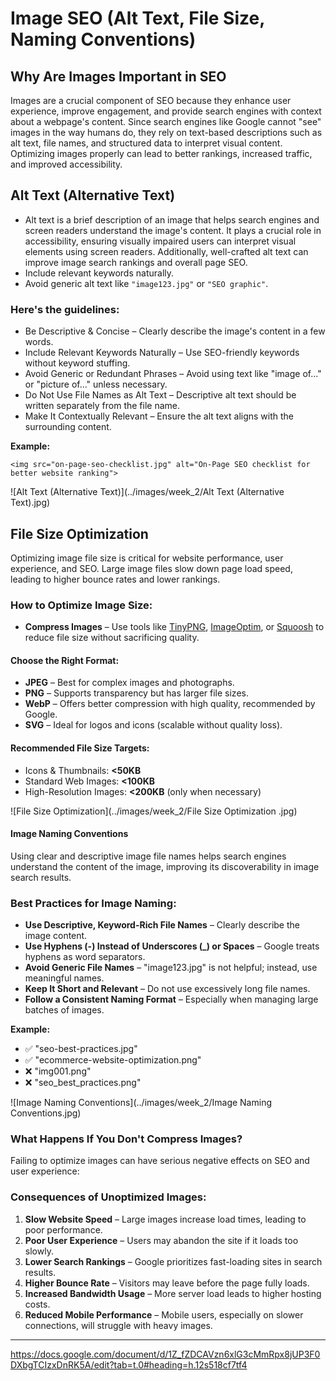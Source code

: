 # Image SEO (Alt Text, File Size, Naming Conventions)

## **Why Are Images Important in SEO**
Images are a crucial component of SEO because they enhance user experience, improve engagement, and provide search engines with context about a webpage's content. Since search engines like Google cannot "see" images in the way humans do, they rely on text-based descriptions such as alt text, file names, and structured data to interpret visual content. Optimizing images properly can lead to better rankings, increased traffic, and improved accessibility.

## **Alt Text (Alternative Text)**
- Alt text is a brief description of an image that helps search engines and screen readers understand the image's content. It plays a crucial role in accessibility, ensuring visually impaired users can interpret visual elements using screen readers. Additionally, well-crafted alt text can improve image search rankings and overall page SEO.
- Include relevant keywords naturally.
- Avoid generic alt text like `"image123.jpg"` or `"SEO graphic"`.

### **Here's the guidelines:**
- Be Descriptive & Concise – Clearly describe the image's content in a few words.
- Include Relevant Keywords Naturally – Use SEO-friendly keywords without keyword stuffing.
- Avoid Generic or Redundant Phrases – Avoid using text like "image of..." or "picture of..." unless necessary.
- Do Not Use File Names as Alt Text – Descriptive alt text should be written separately from the file name.
- Make It Contextually Relevant – Ensure the alt text aligns with the surrounding content.

**Example:**

`<img src="on-page-seo-checklist.jpg" alt="On-Page SEO checklist for better website ranking">` 

![Alt Text (Alternative Text)](../images/week_2/Alt Text (Alternative Text).jpg)

## **File Size Optimization**
Optimizing image file size is critical for website performance, user experience, and SEO. Large image files slow down page load speed, leading to higher bounce rates and lower rankings.

### **How to Optimize Image Size:**
- **Compress Images** – Use tools like [TinyPNG](https://tinypng.com/), [ImageOptim](https://imageoptim.com/), or [Squoosh](https://squoosh.app/) to reduce file size without sacrificing quality.

#### **Choose the Right Format:**
- **JPEG** – Best for complex images and photographs.
- **PNG** – Supports transparency but has larger file sizes.
- **WebP** – Offers better compression with high quality, recommended by Google.
- **SVG** – Ideal for logos and icons (scalable without quality loss).

#### **Recommended File Size Targets:**
- Icons & Thumbnails: **<50KB**
- Standard Web Images: **<100KB**
- High-Resolution Images: **<200KB** (only when necessary)

![File Size Optimization](../images/week_2/File Size Optimization .jpg)

#### **Image Naming Conventions**
Using clear and descriptive image file names helps search engines understand the content of the image, improving its discoverability in image search results.

### **Best Practices for Image Naming:** 
- **Use Descriptive, Keyword-Rich File Names** – Clearly describe the image content.
- **Use Hyphens (-) Instead of Underscores (_) or Spaces** – Google treats hyphens as word separators.
- **Avoid Generic File Names** – "image123.jpg" is not helpful; instead, use meaningful names.
- **Keep It Short and Relevant** – Do not use excessively long file names.
- **Follow a Consistent Naming Format** – Especially when managing large batches of images.

**Example:**

- ✅ "seo-best-practices.jpg"        
- ✅ "ecommerce-website-optimization.png"
- ❌ "img001.png"         
- ❌ "seo_best_practices.png"

![Image Naming Conventions](../images/week_2/Image Naming Conventions.jpg)


### **What Happens If You Don't Compress Images?**
Failing to optimize images can have serious negative effects on SEO and user experience:

### **Consequences of Unoptimized Images:**
1. **Slow Website Speed** – Large images increase load times, leading to poor performance.
2. **Poor User Experience** – Users may abandon the site if it loads too slowly.
3. **Lower Search Rankings** – Google prioritizes fast-loading sites in search results.
4. **Higher Bounce Rate** – Visitors may leave before the page fully loads.
5. **Increased Bandwidth Usage** – More server load leads to higher hosting costs.
6. **Reduced Mobile Performance** – Mobile users, especially on slower connections, will struggle with heavy images.


---
[https://docs.google.com/document/d/1Z_fZDCAVzn6xlG3cMmRpx8jUP3F0DXbgTCIzxDnRK5A/edit?tab=t.0#heading=h.12s518cf7tf4
](https://docs.google.com/document/d/1Z_fZDCAVzn6xlG3cMmRpx8jUP3F0DXbgTCIzxDnRK5A/edit?tab=t.0#heading=h.12s518cf7tf4)


